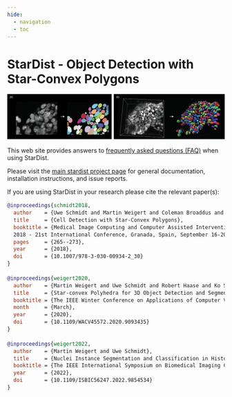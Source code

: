 ```yaml
---
hide:
  - navigation
  - toc
---
```


# StarDist - Object Detection with Star-Convex Polygons

![](assets/overview.png)

This web site provides answers to [frequently asked questions (FAQ)](faq.md) when using StarDist.

Please visit the [main stardist project page](https://github.com/stardist/stardist/) for general documentation, installation instructions, and issue reports. 


If you are using StarDist in your research please cite the relevant paper(s):

```bibtex
@inproceedings{schmidt2018,
  author    = {Uwe Schmidt and Martin Weigert and Coleman Broaddus and Gene Myers},
  title     = {Cell Detection with Star-Convex Polygons},
  booktitle = {Medical Image Computing and Computer Assisted Intervention - {MICCAI} 
  2018 - 21st International Conference, Granada, Spain, September 16-20, 2018, Proceedings, Part {II}},
  pages     = {265--273},
  year      = {2018},
  doi       = {10.1007/978-3-030-00934-2_30}
}

@inproceedings{weigert2020,
  author    = {Martin Weigert and Uwe Schmidt and Robert Haase and Ko Sugawara and Gene Myers},
  title     = {Star-convex Polyhedra for 3D Object Detection and Segmentation in Microscopy},
  booktitle = {The IEEE Winter Conference on Applications of Computer Vision (WACV)},
  month     = {March},
  year      = {2020},
  doi       = {10.1109/WACV45572.2020.9093435}
}

@inproceedings{weigert2022,
  author    = {Martin Weigert and Uwe Schmidt},
  title     = {Nuclei Instance Segmentation and Classification in Histopathology Images with Stardist},
  booktitle = {The IEEE International Symposium on Biomedical Imaging Challenges (ISBIC)},
  year      = {2022},
  doi       = {10.1109/ISBIC56247.2022.9854534}
}
```
